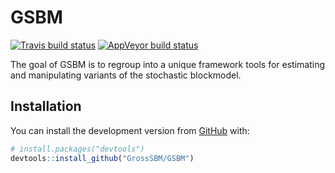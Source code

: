 
<!-- README.md is generated from README.Rmd. Please edit that file -->

# GSBM

<!-- badges: start -->

[![Travis build
status](https://travis-ci.com/GrossSBM/GSBM.svg?branch=master)](https://travis-ci.com/GrossSBM/GSBM)
[![AppVeyor build
status](https://ci.appveyor.com/api/projects/status/github/GrossSBM/GSBM?branch=master&svg=true)](https://ci.appveyor.com/project/GrossSBM/GSBM)
<!-- badges: end -->

The goal of GSBM is to regroup into a unique framework tools for
estimating and manipulating variants of the stochastic blockmodel.

## Installation

You can install the development version from
[GitHub](https://github.com/) with:

``` r
# install.packages("devtools")
devtools::install_github("GrossSBM/GSBM")
```
